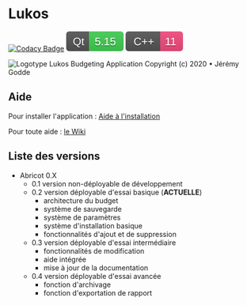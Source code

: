 # Lukos

[![Codacy Badge](https://api.codacy.com/project/badge/Grade/c4513632976540d08d71227e079a7c13)](https://app.codacy.com/manual/JeremyGodde/Lukos?utm_source=github.com&utm_medium=referral&utm_content=JeremyGodde/Lukos&utm_campaign=Badge_Grade_Settings)
![Qt 5.15](https://raw.githubusercontent.com/JeremyGodde/Lukos/18f2d0262fd0e98a3a7e3145ea6acde0345b7345/ressources/Qt%205.15.svg)
![C++11](https://raw.githubusercontent.com/JeremyGodde/Lukos/aad9cebc22c92de70795803e0385308529e2836c/ressources/C%2B%2B%2011.svg)

![Logotype](https://raw.githubusercontent.com/JeremyGodde/Lukos/master/ressources/logo.ico)
Lukos Budgeting Application
Copyright (c) 2020 • Jérémy Godde

## Aide

Pour installer l'application : [Aide à l'installation](https://github.com/JeremyGodde/Lukos/wiki/Installation)

Pour toute aide : [le Wiki](https://github.com/JeremyGodde/Lukos/wiki/Aide)

## Liste des versions

  - Abricot 0.X
      - 0.1 version non-déployable de développement
      - 0.2 version déployable d'essai basique (**ACTUELLE**)
          - architecture du budget
          - système de sauvegarde
          - système de paramètres
          - système d'installation basique
          - fonctionnalités d'ajout et de suppression
      - 0.3 version déployable d'essai intermédiaire
          - fonctionnalités de modification
          - aide intégrée
          - mise à jour de la documentation
      - 0.4 version déployable d'essai avancée
          - fonction d'archivage
          - fonction d'exportation de rapport
